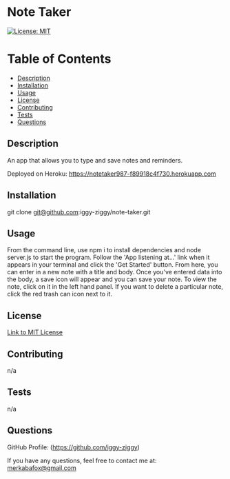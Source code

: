 # Note Taker

[![License: MIT](https://img.shields.io/badge/License-MIT-yellow.svg)](https://opensource.org/licenses/MIT)

# Table of Contents

* [Description](#description)
* [Installation](#installation)
* [Usage](#usage)
* [License](#license)
* [Contributing](#contributing)
* [Tests](#tests)
* [Questions](#questions)

## Description

An app that allows you to type and save notes and reminders.

Deployed on Heroku: https://notetaker987-f89918c4f730.herokuapp.com

## Installation

git clone git@github.com:iggy-ziggy/note-taker.git

## Usage

From the command line, use npm i to install dependencies and node server.js to start the program. Follow the 'App listening at...' link when it appears in your terminal and click the 'Get Started' button. From here, you can enter in a new note with a title and body. Once you've entered data into the body, a save icon will appear and you can save your note. To view the note, click on it in the left hand panel. If you want to delete a particular note, click the red trash can icon next to it.

## License
[Link to MIT License](https://opensource.org/licenses/MIT)

## Contributing

n/a

## Tests

n/a

## Questions

GitHub Profile: (https://github.com/iggy-ziggy)

If you have any questions, feel free to contact me at:
merkabafox@gmail.com
